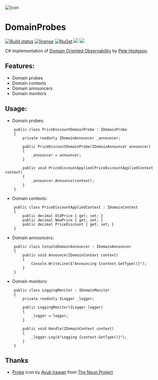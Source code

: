![Icon](https://i.imgur.com/rPIJswn.png?1) 
# DomainProbes
[![Build status](https://ci.appveyor.com/api/projects/status/16qwl13xsaylb450?svg=true)](https://ci.appveyor.com/project/lvermeulen/flurl-http-xml) [![license](https://img.shields.io/github/license/lvermeulen/DomainProbes.svg?maxAge=2592000)](https://github.com/lvermeulen/DomainProbes/blob/master/LICENSE) [![NuGet](https://img.shields.io/nuget/vpre/DomainProbes.svg?maxAge=86400)](https://www.nuget.org/packages/DomainProbes/) ![](https://img.shields.io/badge/.net-4.5-yellowgreen.svg) ![](https://img.shields.io/badge/netstandard-1.1-yellowgreen.svg)

C# implementation of [Domain Oriented Observability](https://martinfowler.com/articles/domain-oriented-observability.html) by [Pete Hodgson](https://blog.thepete.net/about/).

## Features:
* Domain probes
* Domain contexts
* Domain announcers
* Domain monitors

## Usage:

* Domain probes:
~~~~
    public class PriceDiscountDomainProbe : IDomainProbe
    {
        private readonly IDomainAnnouncer _announcer;

        public PriceDiscountDomainProbe(IDomainAnnouncer announcer)
        {
            _announcer = announcer;
        }

        public void PriceDiscountApplied(PriceDiscountAppliedContext context)
        {
            _announcer.Announce(context);
        }
    }
~~~~

* Domain contexts:
~~~~
    public class PriceDiscountAppliedContext : IDomainContext
    {
        public decimal OldPrice { get; set; }
        public decimal NewPrice { get; set; }
        public decimal PriceDiscount { get; set; }
    }
~~~~

* Domain announcers:
~~~~
    public class ConsoleDomainAnnouncer : IDomainAnnouncer
    {
        public void Announce(IDomainContext context)
        {
            Console.WriteLine($"Announcing {context.GetType()}");
        }
    }
~~~~

* Domain monitors:
~~~~
    public class LoggingMonitor : IDomainMonitor
    {
        private readonly ILogger _logger;

        public LoggingMonitor(ILogger logger)
        {
            _logger = logger;
        }

        public void Handle(IDomainContext context)
        {
            _logger.Log($"Logging {context.GetType()}");
        }
    }
~~~~

## Thanks
* [Probe](https://thenounproject.com/term/probe/2920418/) icon by [Ayub Irawan](https://thenounproject.com/ayub12/) from [The Noun Project](https://thenounproject.com)
